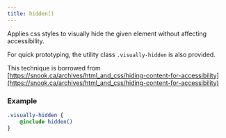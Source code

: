 ```yaml
---
title: hidden()
---
```


Applies css styles to visually hide the given element without affecting accessibility.

For quick prototyping, the utility class `.visually-hidden` is also provided.

This technique is borrowed from [https://snook.ca/archives/html_and_css/hiding-content-for-accessibility](https://snook.ca/archives/html_and_css/hiding-content-for-accessibility)

### Example

```scss
.visually-hidden {
    @include hidden()
}
```